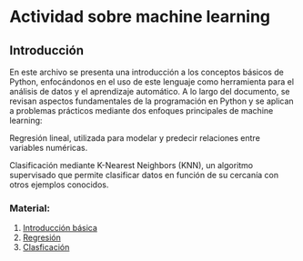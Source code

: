 # Actividad sobre machine learning

## Introducción

En este archivo se presenta una introducción a los conceptos básicos de Python, enfocándonos en el uso de este lenguaje como herramienta para el análisis de datos y el aprendizaje automático. A lo largo del documento, se revisan aspectos fundamentales de la programación en Python y se aplican a problemas prácticos mediante dos enfoques principales de machine learning:

Regresión lineal, utilizada para modelar y predecir relaciones entre variables numéricas.

Clasificación mediante K-Nearest Neighbors (KNN), un algoritmo supervisado que permite clasificar datos en función de su cercanía con otros ejemplos conocidos.
### Material:

1. [Introducción básica](https://github.com/MichaelGese202/GRUPO1-PI-1/blob/main/Entregables/3%3AInforme_machine_learning/Milagros/1.Recordando_python.ipynb)
2. [Regresión](https://github.com/MichaelGese202/GRUPO1-PI-1/blob/main/Entregables/3%3AInforme_machine_learning/Milagros/2.1.Regresi%C3%B3n%20Lineal.ipynb)
3. [Clasficación](https://github.com/MichaelGese202/GRUPO1-PI-1/blob/main/Entregables/3%3AInforme_machine_learning/Milagros/3.1.Clasificaci%C3%B3n%20KNN.ipynb)




